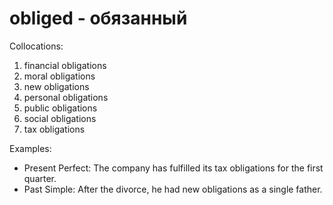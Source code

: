 # obliged - обязанный


Collocations:

1. financial obligations
2. moral obligations
3. new obligations
4. personal obligations
5. public obligations
6. social obligations
7. tax obligations

Examples:

- Present Perfect: The company has fulfilled its tax obligations for the first quarter.
- Past Simple: After the divorce, he had new obligations as a single father.


